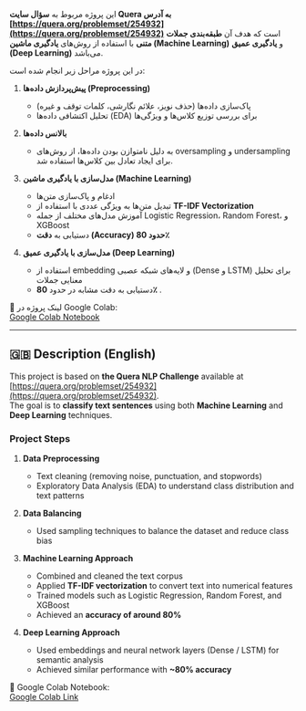 
این پروژه مربوط به **سؤال سایت Quera به آدرس [https://quera.org/problemset/254932](https://quera.org/problemset/254932)** است که هدف آن **طبقه‌بندی جملات متنی** با استفاده از روش‌های **یادگیری ماشین (Machine Learning)** و **یادگیری عمیق (Deep Learning)** می‌باشد.  

در این پروژه مراحل زیر انجام شده است:

1. **پیش‌پردازش داده‌ها (Preprocessing)**  
   - پاک‌سازی داده‌ها (حذف نویز، علائم نگارشی، کلمات توقف و غیره)  
   - تحلیل اکتشافی داده‌ها (EDA) برای بررسی توزیع کلاس‌ها و ویژگی‌ها  

2. **بالانس داده‌ها**  
   - به دلیل نامتوازن بودن داده‌ها، از روش‌های oversampling و undersampling برای ایجاد تعادل بین کلاس‌ها استفاده شد.  

3. **مدل‌سازی با یادگیری ماشین (Machine Learning)**  
   - ادغام و پاک‌سازی متن‌ها  
   - تبدیل متن‌ها به ویژگی عددی با استفاده از **TF-IDF Vectorization**  
   - آموزش مدل‌های مختلف از جمله Logistic Regression، Random Forest، و XGBoost  
   - دستیابی به **دقت (Accuracy) حدود 80٪**

4. **مدل‌سازی با یادگیری عمیق (Deep Learning)**  
   - استفاده از embedding و لایه‌های شبکه عصبی (Dense و LSTM) برای تحلیل معنایی جملات  
   - دستیابی به دقت مشابه در حدود **80٪**
.

📎 لینک پروژه در Google Colab:  
[Google Colab Notebook](https://colab.research.google.com/drive/1_hM70Hauy-SRjYVbBWttB43-MtP92vw3)

---

## 🇬🇧 Description (English)

This project is based on **the Quera NLP Challenge** available at [https://quera.org/problemset/254932](https://quera.org/problemset/254932).  
The goal is to **classify text sentences** using both **Machine Learning** and **Deep Learning** techniques.

### Project Steps

1. **Data Preprocessing**  
   - Text cleaning (removing noise, punctuation, and stopwords)  
   - Exploratory Data Analysis (EDA) to understand class distribution and text patterns  

2. **Data Balancing**  
   - Used sampling techniques to balance the dataset and reduce class bias  

3. **Machine Learning Approach**  
   - Combined and cleaned the text corpus  
   - Applied **TF-IDF vectorization** to convert text into numerical features  
   - Trained models such as Logistic Regression, Random Forest, and XGBoost  
   - Achieved an **accuracy of around 80%**

4. **Deep Learning Approach**  
   - Used embeddings and neural network layers (Dense / LSTM) for semantic analysis  
   - Achieved similar performance with **~80% accuracy**

📎 Google Colab Notebook:  
[Google Colab Link](https://colab.research.google.com/drive/1_hM70Hauy-SRjYVbBWttB43-MtP92vw3)
